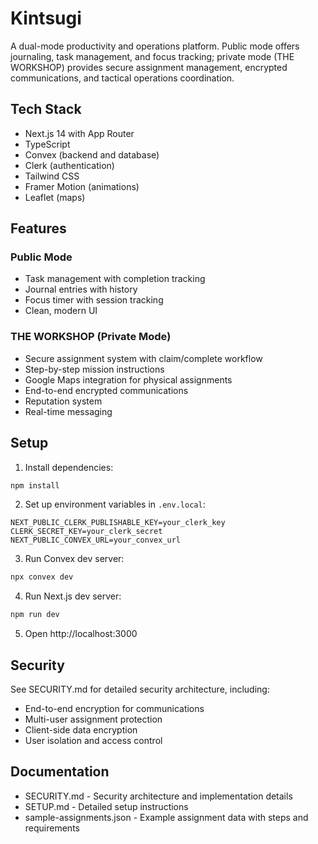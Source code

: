 # Kintsugi

A dual-mode productivity and operations platform. Public mode offers journaling, task management, and focus tracking; private mode (THE WORKSHOP) provides secure assignment management, encrypted communications, and tactical operations coordination.

## Tech Stack

- Next.js 14 with App Router
- TypeScript
- Convex (backend and database)
- Clerk (authentication)
- Tailwind CSS
- Framer Motion (animations)
- Leaflet (maps)

## Features

### Public Mode
- Task management with completion tracking
- Journal entries with history
- Focus timer with session tracking
- Clean, modern UI

### THE WORKSHOP (Private Mode)
- Secure assignment system with claim/complete workflow
- Step-by-step mission instructions
- Google Maps integration for physical assignments
- End-to-end encrypted communications
- Reputation system
- Real-time messaging

## Setup

1. Install dependencies:
```bash
npm install
```

2. Set up environment variables in `.env.local`:
```
NEXT_PUBLIC_CLERK_PUBLISHABLE_KEY=your_clerk_key
CLERK_SECRET_KEY=your_clerk_secret
NEXT_PUBLIC_CONVEX_URL=your_convex_url
```

3. Run Convex dev server:
```bash
npx convex dev
```

4. Run Next.js dev server:
```bash
npm run dev
```

5. Open http://localhost:3000

## Security

See SECURITY.md for detailed security architecture, including:
- End-to-end encryption for communications
- Multi-user assignment protection
- Client-side data encryption
- User isolation and access control

## Documentation

- SECURITY.md - Security architecture and implementation details
- SETUP.md - Detailed setup instructions
- sample-assignments.json - Example assignment data with steps and requirements

